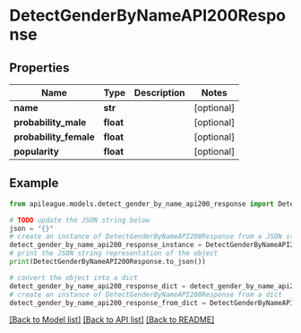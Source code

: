 # DetectGenderByNameAPI200Response


## Properties

Name | Type | Description | Notes
------------ | ------------- | ------------- | -------------
**name** | **str** |  | [optional] 
**probability_male** | **float** |  | [optional] 
**probability_female** | **float** |  | [optional] 
**popularity** | **float** |  | [optional] 

## Example

```python
from apileague.models.detect_gender_by_name_api200_response import DetectGenderByNameAPI200Response

# TODO update the JSON string below
json = "{}"
# create an instance of DetectGenderByNameAPI200Response from a JSON string
detect_gender_by_name_api200_response_instance = DetectGenderByNameAPI200Response.from_json(json)
# print the JSON string representation of the object
print(DetectGenderByNameAPI200Response.to_json())

# convert the object into a dict
detect_gender_by_name_api200_response_dict = detect_gender_by_name_api200_response_instance.to_dict()
# create an instance of DetectGenderByNameAPI200Response from a dict
detect_gender_by_name_api200_response_from_dict = DetectGenderByNameAPI200Response.from_dict(detect_gender_by_name_api200_response_dict)
```
[[Back to Model list]](../README.md#documentation-for-models) [[Back to API list]](../README.md#documentation-for-api-endpoints) [[Back to README]](../README.md)


